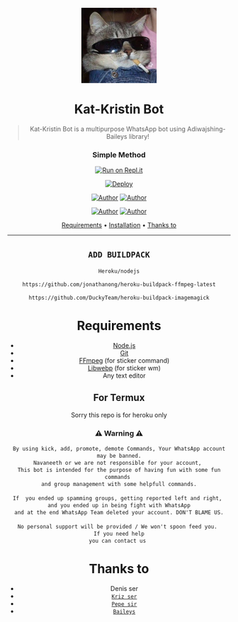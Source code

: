 



<div align="center">
</p>


<div align="center">
<img src="life.jpg" alt="Kat" width="170" />

# Kat-Kristin Bot

> Kat-Kristin Bot is a multipurpose WhatsApp bot using Adiwajshing-Baileys library!
>
>

  ### Simple Method
  
 
[![Run on Repl.it](https://repl.it/badge/github/quiec/whatsAlfa)](https://replit.com/@pepesir/PEPE-SIR-Qr-code?v=1) 

[![Deploy](https://www.herokucdn.com/deploy/button.svg)](https://heroku.com) 
<p align="center">
 <a href="https://github.com/Navaneethbaburaj"><img title="Author" src="https://img.shields.io/badge/Author-Pepe-blue.svg?style=for-the-badge&logo=github" /></a>  <a href="https://Wa.me/+919778713453?text=Hello%20P3P3%20Bro🌝...fen%20boi%20aan😌💝"><img title="Author" src="https://img.shields.io/badge/Owner-Navaneeth-blue.svg?style=for-the-badge&logo=whatsapp" /></a>
<p align="center">
<a href="https://chat.whatsapp.com/BzhyWkAEU0t8oVl3s8p94m"><img title="Author" src="https://img.shields.io/badge/Watsapp-Group-blue.svg?style=for-the-badge&logo=whatsapp" /></a> <a href="https://youtube.com/channel/UCVJ9029PQ-gJBtFQZZ3AJuA"><img title="Author" /></a>
</p>


<p align="center">
  <a href="https://github.com/pepesir/Bosco#requirements">Requirements</a> •
  <a href="https://github.com/pepesir/Bosco#simple method">Installation</a> •
  <a href="https://github.com/pepesir/Bosco#thanks-to">Thanks to</a>
</p>
</div>


---


## `ADD BUILDPACK`

```
Heroku/nodejs
```
```
https://github.com/jonathanong/heroku-buildpack-ffmpeg-latest
```
```
https://github.com/DuckyTeam/heroku-buildpack-imagemagick
```

# Requirements
* [Node.js](https://nodejs.org/en/)
* [Git](https://git-scm.com/downloads)
* [FFmpeg](https://github.com/BtbN/FFmpeg-Builds/releases) (for sticker command)
* [Libwebp](https://developers.google.com/speed/webp/download) (for sticker wm)
* Any text editor


## For Termux
Sorry this repo is for heroku only

### ⚠ Warning ⚠

```
By using kick, add, promote, demote Commands, Your WhatsApp account may be banned.
Navaneeth or we are not responsible for your account, 
This bot is intended for the purpose of having fun with some fun commands 
and group management with some helpfull commands.

If  you ended up spamming groups, getting reported left and right, 
and you ended up in being fight with WhatsApp
and at the end WhatsApp Team deleted your account. DON'T BLAME US.

No personal support will be provided / We won't spoon feed you. 
If you need help
you can contact us 
```

# Thanks to
* Denis ser
* [`Kriz ser`](https://github.com/KANNANSIR)
* [`Pepe sir`](https://github.com/pepesir)
* [`Baileys`](https://github.com/adiwajshing/Baileys)


